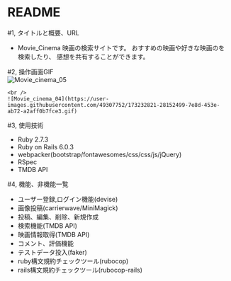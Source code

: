 # README

#1, タイトルと概要、URL
  * Movie_Cinema
    映画の検索サイトです。
    おすすめの映画や好きな映画のを検索したり、
    感想を共有することができます。

#2, 操作画面GIF
    <br />
    ![Movie_cinema_05](https://user-images.githubusercontent.com/49307752/172855084-e767801f-064b-4d2b-b56a-40eb95976014.gif)

    <br />
    ![Movie_cinema_04](https://user-images.githubusercontent.com/49307752/173232821-28152499-7e8d-453e-ab72-a2aff0b7fce3.gif)

#3, 使用技術
  * Ruby 2.7.3
  * Ruby on Rails 6.0.3
  * webpacker(bootstrap/fontawesomes/css/css/js/jQuery)
  * RSpec
  * TMDB API

#4, 機能、非機能一覧
  * ユーザー登録,ログイン機能(devise)
  * 画像投稿(carrierwave/MiniMagick)
  * 投稿、編集、削除、新規作成
  * 検索機能(TMDB API)
  * 映画情報取得(TMDB API)
  * コメント、評価機能
  * テストデータ投入(faker)
  * ruby構文規約チェックツール(rubocop)
  * rails構文規約チェックツール(rubocop-rails)
